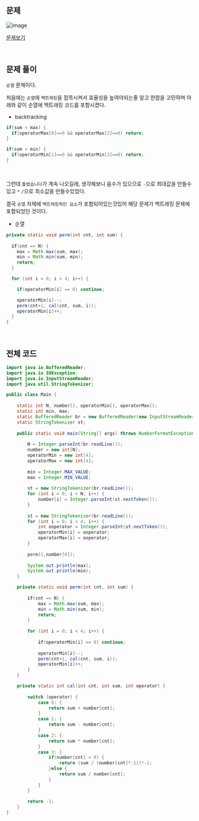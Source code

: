 ## 문제

![image](https://user-images.githubusercontent.com/62600984/125965237-d642066a-d13c-43f9-b482-df0157008e55.png)

[문제보기](https://www.acmicpc.net/problem/14888)

<br>

## 문제 풀이

`순열` 문제이다.

처음에는 `순열`에 `백트래킹`을 접목시켜서 효율성을 높여야되는줄 알고 한참을 고민하며 아래와 같이 순열에 백트래킹 코드를 포함시켰다.

- backtracking

```java
if(sum < max) {
  if(operatorMax[0]==0 && operatorMax[2]==0) return;
}
```

```java
if(sum > min) {
  if(operatorMin[1]==0 && operatorMin[3]==0) return;
}
```

<br>

그런데 `틀렸습니다`가 계속 나오길래, 생각해보니 음수가 있으므로 `-`으로 최대값을 만들수있고 `*` `/`으로 최소값을 만들수있었다.

결국 `순열` 자체에 `백트래킹적인 요소`가 포함되어있는것있어 해당 문제가 백트래킹 문제에 포함되었던 것이다.

- 순열
```java
private static void perm(int cnt, int sum) {
		
  if(cnt == N) {
    max = Math.max(sum, max);
    min = Math.min(sum, min);
    return;
  }

  for (int i = 0; i < 4; i++) {

    if(operatorMin[i] == 0) continue;

    operatorMin[i]--;
    perm(cnt+1, cal(cnt, sum, i));
    operatorMin[i]++;
  }
}
```

<br>

## 전체 코드

```java
import java.io.BufferedReader;
import java.io.IOException;
import java.io.InputStreamReader;
import java.util.StringTokenizer;

public class Main {
	
	static int N, number[], operatorMin[], operatorMax[];
	static int min, max;
	static BufferedReader br = new BufferedReader(new InputStreamReader(System.in));
	static StringTokenizer st;
	
	public static void main(String[] args) throws NumberFormatException, IOException {
		
		N = Integer.parseInt(br.readLine());
		number = new int[N];
		operatorMin = new int[4];
		operatorMax = new int[4];
		
		min = Integer.MAX_VALUE;
		max = Integer.MIN_VALUE;
		
		st = new StringTokenizer(br.readLine());
		for (int i = 0; i < N; i++) {
			number[i] = Integer.parseInt(st.nextToken());
		}
		
		st = new StringTokenizer(br.readLine());
		for (int i = 0; i < 4; i++) {
			int ooperator = Integer.parseInt(st.nextToken());
			operatorMin[i] = ooperator;
			operatorMax[i] = ooperator;
		}
		
		perm(1,number[0]);
		
		System.out.println(max);
		System.out.println(min);
	}

	private static void perm(int cnt, int sum) {
		
		if(cnt == N) {
			max = Math.max(sum, max);
			min = Math.min(sum, min);
			return;
		}
		
		for (int i = 0; i < 4; i++) {
			
			if(operatorMin[i] == 0) continue;
			
			operatorMin[i]--;
			perm(cnt+1, cal(cnt, sum, i));
			operatorMin[i]++;
		}
	}

	private static int cal(int cnt, int sum, int operator) {
		
		switch (operator) {
			case 0: {
				return sum + number[cnt];
			}
			case 1: {
				return sum - number[cnt];
			}
			case 2: {
				return sum * number[cnt];
			}
			case 3: {
				if(number[cnt] < 0) {
					return (sum / (number[cnt]*-1))*-1;
				}else {
					return sum / number[cnt];
				}
			}
		}
		
		return -1;
	}
}
```

